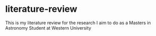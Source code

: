 # literature-review
This is my literature review for the research I aim to do as a Masters in Astronomy Student at Western University
